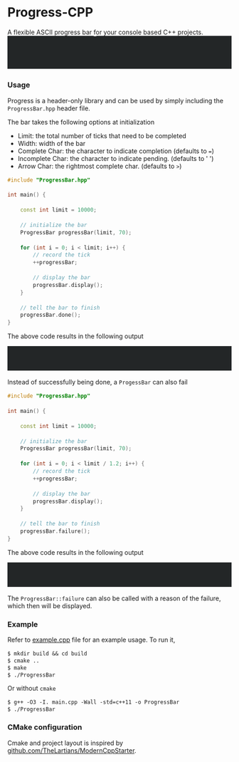 Progress-CPP
===

A flexible ASCII progress bar for your console based C++ projects.
![](example/overview.gif)


### Usage
Progress is a header-only library and can be used by simply including the `ProgressBar.hpp` header file.

The bar takes the following options at initialization
- Limit: the total number of ticks that need to be completed
- Width: width of the bar
- Complete Char: the character to indicate completion (defaults to `=`)
- Incomplete Char: the character to indicate pending. (defaults to ' ')
- Arrow Char: the rightmost complete char. (defaults to `>`)

```c++
#include "ProgressBar.hpp"

int main() {

    const int limit = 10000;

    // initialize the bar
    ProgressBar progressBar(limit, 70);

    for (int i = 0; i < limit; i++) {
        // record the tick
        ++progressBar;

        // display the bar
        progressBar.display();
    }

    // tell the bar to finish
    progressBar.done();
}
```
The above code results in the following output

![](example/success.gif)


Instead of successfully being done, a `ProgessBar` can also fail
```c++
#include "ProgressBar.hpp"

int main() {

    const int limit = 10000;

    // initialize the bar
    ProgressBar progressBar(limit, 70);

    for (int i = 0; i < limit / 1.2; i++) {
        // record the tick
        ++progressBar;

        // display the bar
        progressBar.display();
    }

    // tell the bar to finish
    progressBar.failure();
}
```
The above code results in the following output

![](example/failure.gif)

The `ProgressBar::failure` can also be called with a reason of the failure, which then will be displayed.

### Example
Refer to [example.cpp](example/src/example.cpp) file for an example usage. To run it,

```
$ mkdir build && cd build
$ cmake ..
$ make
$ ./ProgressBar
```

Or without `cmake`
```
$ g++ -O3 -I. main.cpp -Wall -std=c++11 -o ProgressBar
$ ./ProgressBar
```

### CMake configuration
Cmake and project layout is inspired by [github.com/TheLartians/ModernCppStarter](https://github.com/TheLartians/ModernCppStarter).
